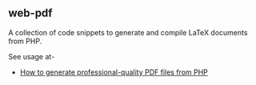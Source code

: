 web-pdf
-------

A collection of code snippets to generate and compile LaTeX documents from PHP.

See usage at-

- [How to generate professional-quality PDF files from PHP](http://mike.bitrevision.com/blog/how-to-generate-professional-quality-pdf-files-from-php)
